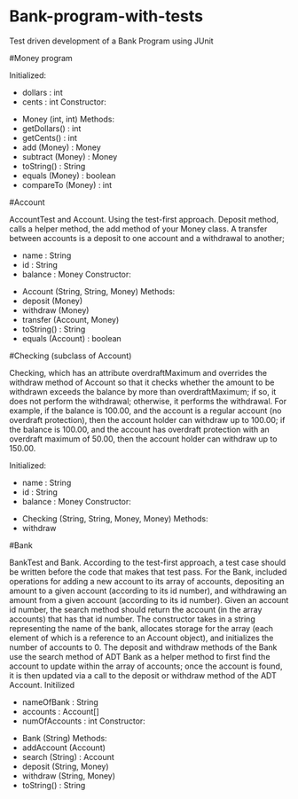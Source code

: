 # Bank-program-with-tests
Test driven development of a Bank Program using JUnit


#Money program

Initialized: 
  - dollars : int
  - cents : int
Constructor: 
  + Money (int, int)
Methods: 
  + getDollars() : int
  + getCents() : int
  + add (Money) : Money
  + subtract (Money) : Money
  + toString() : String
  + equals (Money) : boolean
  + compareTo (Money) : int



#Account

AccountTest and Account. Using the test-first approach. Deposit method, calls a helper method, the add method of your Money class. A transfer between accounts is a deposit to one account and a withdrawal to another; 
  - name : String
  - id : String
  - balance : Money
Constructor: 
  + Account (String, String, Money)
Methods: 
  + deposit (Money)
  + withdraw (Money)
  + transfer (Account, Money)
  + toString() : String
  + equals (Account) : boolean


#Checking (subclass of Account)

Checking, which has an attribute overdraftMaximum and overrides the withdraw method of Account so that it checks whether the amount to be withdrawn exceeds the balance by more than overdraftMaximum; if so, it does not perform the withdrawal; otherwise, it performs the withdrawal. For example, if the balance is 100.00, and the account is a regular account (no overdraft protection), then the account holder can withdraw up to 100.00; if the balance is 100.00, and the account has overdraft protection with an overdraft maximum of 50.00, then the account holder can withdraw up to 150.00.

Initialized: 
  - name : String
  - id : String
  - balance : Money
Constructor:
  + Checking (String, String, Money, Money) 
Methods: 
  + withdraw



#Bank

BankTest and Bank. According to the test-first approach, a test case should be written before the code that makes that test pass. 
For the Bank, included operations for adding a new account to its array of accounts, depositing an amount to a given account (according to its id number), and withdrawing an amount from a given account (according to its id number). Given an account id number, the search method should return the account (in the array accounts) that has that id number. The constructor takes in a string representing the name of the bank, allocates storage for the array (each element of which is a reference to an Account object), and initializes the number of accounts to 0.
The deposit and withdraw methods of the Bank use the search method of ADT Bank as a helper method to first find the account to update within the array of accounts; once the account is found, it is then updated via a call to the deposit or withdraw method of the ADT Account.
Initilized
  - nameOfBank : String
  - accounts : Account[]
  - numOfAccounts : int
Constructor:
  + Bank (String)
Methods:
+ addAccount (Account)
+ search (String) : Account 
+ deposit (String, Money)
+ withdraw (String, Money)
+ toString() : String
